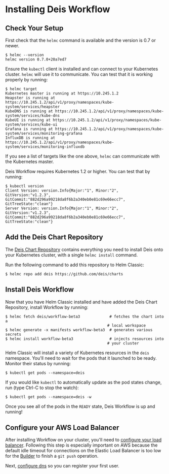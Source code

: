 # Installing Deis Workflow

## Check Your Setup

First check that the `helmc` command is available and the version is 0.7 or newer.

```
$ helmc --version
helmc version 0.7.0+20a7ed7
```

Ensure the `kubectl` client is installed and can connect to your Kubernetes cluster. `helmc` will
use it to communicate. You can test that it is working properly by running:

```
$ helmc target
Kubernetes master is running at https://10.245.1.2
Heapster is running at https://10.245.1.2/api/v1/proxy/namespaces/kube-system/services/heapster
KubeDNS is running at https://10.245.1.2/api/v1/proxy/namespaces/kube-system/services/kube-dns
KubeUI is running at https://10.245.1.2/api/v1/proxy/namespaces/kube-system/services/kube-ui
Grafana is running at https://10.245.1.2/api/v1/proxy/namespaces/kube-system/services/monitoring-grafana
InfluxDB is running at https://10.245.1.2/api/v1/proxy/namespaces/kube-system/services/monitoring-influxdb
```

If you see a list of targets like the one above, `helmc` can communicate with the Kubernetes master.

Deis Workflow requires Kubernetes 1.2 or higher. You can test that by running:

```
$ kubectl version
Client Version: version.Info{Major:"1", Minor:"2", GitVersion:"v1.2.3", GitCommit:"882d296a99218da8f6b2a340eb0e81c69e66ecc7", GitTreeState:"clean"}
Server Version: version.Info{Major:"1", Minor:"2", GitVersion:"v1.2.3", GitCommit:"882d296a99218da8f6b2a340eb0e81c69e66ecc7", GitTreeState:"clean"}
```

## Add the Deis Chart Repository

The [Deis Chart Repository](https://github.com/deis/charts) contains everything you
need to install Deis onto your Kubernetes cluster, with a single `helmc install` command.

Run the following command to add this repository to Helm Classic:

```
$ helmc repo add deis https://github.com/deis/charts
```

## Install Deis Workflow

Now that you have Helm Classic installed and have added the Deis Chart Repository, install Workflow by running:

```
$ helmc fetch deis/workflow-beta3             # fetches the chart into a
                                             # local workspace
$ helmc generate -x manifests workflow-beta3  # generates various secrets
$ helmc install workflow-beta3                # injects resources into
                                             # your cluster
```

Helm Classic will install a variety of Kubernetes resources in the `deis` namespace.
You'll need to wait for the pods that it launched to be ready. Monitor their status
by running:

```
$ kubectl get pods --namespace=deis
```

If you would like `kubectl` to automatically update as the pod states change, run (type Ctrl-C to stop the watch):
```
$ kubectl get pods --namespace=deis -w
```

Once you see all of the pods in the `READY` state, Deis Workflow is up and running!

## Configure your AWS Load Balancer

After installing Workflow on your cluster, you'll need to [configure your load balancer][lb].
Following this step is especially important on AWS because the default idle timeout for connections
on the Elastic Load Balancer is too low for the [Builder][] to finish a `git push` operation.

Next, [configure dns](dns.md) so you can register your first user.

[builder]: ../../../understanding-workflow/components.md#builder-builder-slugbuilder-and-dockerbuilder
[lb]: ../../../managing-workflow/configuring-load-balancers.md
